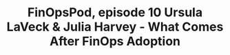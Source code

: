 ---
title: FinOpsPod, episode 10 Ursula LaVeck & Julia Harvey - What Comes After FinOps Adoption
description: Joe visits with some of his old friends and colleagues, Ursula LaVeck and Julia Harvey, to learn how they continued maturing their operations after implementing FinOps at their organizations.
date-added: August 2022
type: Podcast
source: FinOps Foundation
label: 
cloud-provider: 
  - Multi-Cloud
link: https://finopspod.captivate.fm/episode/ursula-laveck-julia-harvey-what-comes-after-finops-adoption
permalink: /resources/not-here/
weight: 20
listing: true
---